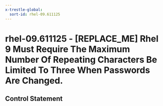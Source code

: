 ```yaml
---
x-trestle-global:
  sort-id: rhel-09.611125
---
```


# rhel-09.611125 - \[REPLACE_ME\] Rhel 9 Must Require The Maximum Number Of Repeating Characters Be Limited To Three When Passwords Are Changed.

## Control Statement

